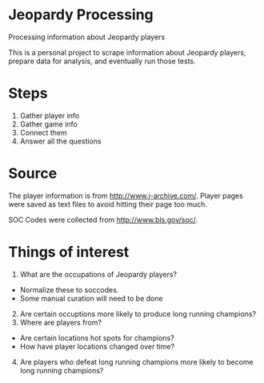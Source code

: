 # Jeopardy Processing

Processing information about Jeopardy players

This is a personal project to scrape information about Jeopardy players, prepare data for analysis, and eventually run those tests.

# Steps

1. Gather player info
2. Gather game info
3. Connect them
4. Answer all the questions

# Source

The player information is from http://www.j-archive.com/.  Player pages were saved as text files to avoid hitting their page too much.

SOC Codes were collected from http://www.bls.gov/soc/.

# Things of interest

1.  What are the occupations of Jeopardy players?
  * Normalize these to soccodes.
  * Some manual curation will need to be done
2.  Are certain occuptions more likely to produce long running champions?
3.  Where are players from?
  * Are certain locations hot spots for champions?
  * How have player locations changed over time?
4.  Are players who defeat long running champions more likely to become long running champions?
